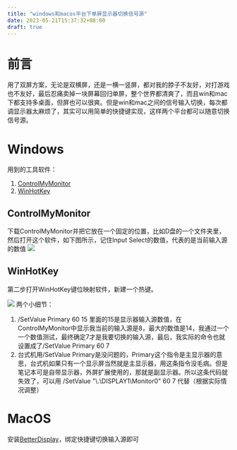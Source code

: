 ```yaml
---
title: "windows和macos平台下单屏显示器切换信号源"
date: 2023-05-21T15:37:32+08:00
draft: true
---
```


# 前言
用了双屏方案，无论是双横屏，还是一横一竖屏，都对我的脖子不友好，对打游戏也不友好，最后忍痛卖掉一块屏幕回归单屏，整个世界都清爽了，而且win和mac下都支持多桌面，但屏也可以很爽。但是win和mac之间的信号输入切换，每次都调显示器太麻烦了，其实可以用简单的快捷键实现，这样两个平台都可以随意切换信号源。
# Windows
用到的工具软件：
1. [ControlMyMonitor](http://www.nirsoft.net/utils/control_my_monitor.html)
2. [WinHotKey](https://www.directedge.us/content/winhotkey/)

## ControlMyMonitor
下载ControlMyMonitor并把它放在一个固定的位置，比如D盘的一个文件夹里，然后打开这个软件，如下图所示，记住Input Select的数值，代表的是当前输入源的数值
![](https://vip2.loli.io/2023/05/21/dR6MNf14uGkKx38.png)

## WinHotKey
第二步打开WinHotKey键位映射软件，新建一个热键。

![](https://vip2.loli.io/2023/05/21/fObx1ryiVCQtsKj.png)
两个小细节：
1. /SetValue Primary 60 15 里面的15是显示器输入源数值，在ControlMyMonitor中显示我当前的输入源是8，最大的数值是14，我通过一个一个数值测试，最终确定7才是我要切换的输入源，最后，我实际的命令也就设置成了/SetValue Primary 60 7
2.  台式机用/SetValue Primary是没问题的，Primary这个指令是主显示器的意思，台式机如果只有一个显示屏当然就是主显示器，用这条指令没毛病。但是笔记本可是自带显示器，外屏扩展使用的，那就是副显示器。所以这条代码就失效了，可以用 /SetValue "\\.\DISPLAY1\Monitor0" 60 7 代替（根据实际情况调整）

# MacOS

安装[BetterDisplay](https://github.com/waydabber/BetterDisplay)，绑定快捷键切换输入源即可



